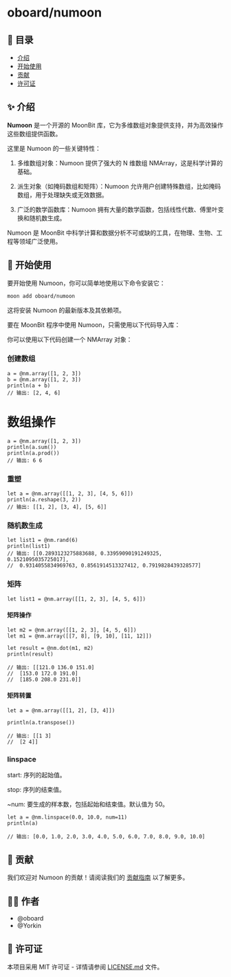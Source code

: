 # oboard/numoon

## 📖 目录

- [介绍](#-介绍)
- [开始使用](#-开始使用)
- [贡献](#-贡献)
- [许可证](#-许可证)

## ✨ 介绍

**Numoon** 是一个开源的 MoonBit 库，它为多维数组对象提供支持，并为高效操作这些数组提供函数。

这里是 Numoon 的一些关键特性：

1. 多维数组对象：Numoon 提供了强大的 N 维数组 NMArray，这是科学计算的基础。

2. 派生对象（如掩码数组和矩阵）：Numoon 允许用户创建特殊数组，比如掩码数组，用于处理缺失或无效数据。

3. 广泛的数学函数库：Numoon 拥有大量的数学函数，包括线性代数、傅里叶变换和随机数生成。
   <!--
   4. 向量化操作：Numoon 的数组操作是向量化的，这意味着你可以在不使用显式循环的情况下对数组执行操作。

   5. 支持多种数据类型：Numoon 支持广泛的数据类型，包括整数、浮点数、复数等。

   6. 操作广播：Numoon 提供了一个强大的机制，允许不同大小的数组之间进行算术操作。

   7. 内存效率：Numoon 数组比原生 MoonBit 数据结构更有效地存储数据。

   8. 工具集成：Numoon 是许多其他科学计算库的基础，如 SciMoon、Moondas 和 MoonPlotlib。
   -->

Numoon 是 MoonBit 中科学计算和数据分析不可或缺的工具，在物理、生物、工程等领域广泛使用。

## 🚀 开始使用

要开始使用 Numoon，你可以简单地使用以下命令安装它：

```bash
moon add oboard/numoon
```

这将安装 Numoon 的最新版本及其依赖项。

要在 MoonBit 程序中使用 Numoon，只需使用以下代码导入库：

你可以使用以下代码创建一个 NMArray 对象：

### 创建数组

```moonbit
a = @nm.array([1, 2, 3])
b = @nm.array([1, 2, 3])
println(a + b)
// 输出: [2, 4, 6]
```

# 数组操作

```moonbit
a = @nm.array([1, 2, 3])
println(a.sum())
println(a.prod())
// 输出: 6 6
```

### 重塑

```moonbit
let a = @nm.array([[1, 2, 3], [4, 5, 6]])
println(a.reshape(3, 2))
// 输出: [[1, 2], [3, 4], [5, 6]]
```

### 随机数生成

```moonbit
let list1 = @nm.rand(6)
println(list1)
// 输出: [[0.2893123275883688, 0.33959090191249325, 0.1521095035725017],
//  0.9314055834969763, 0.8561914513327412, 0.7919828439328577]
```

### 矩阵

```moonbit
let list1 = @nm.array([[1, 2, 3], [4, 5, 6]])
```

#### 矩阵操作

```moonbit
let m2 = @nm.array([[1, 2, 3], [4, 5, 6]])
let m1 = @nm.array([[7, 8], [9, 10], [11, 12]])

let result = @nm.dot(m1, m2)
println(result)

// 输出: [[121.0 136.0 151.0]
//  [153.0 172.0 191.0]
//  [185.0 208.0 231.0]]
```

#### 矩阵转置

```moonbit
let a = @nm.array([[1, 2], [3, 4]])

println(a.transpose())

// 输出: [[1 3]
//  [2 4]]
```

### linspace

start: 序列的起始值。

stop: 序列的结束值。

~num: 要生成的样本数，包括起始和结束值。默认值为 50。

```moonbit
let a = @nm.linspace(0.0, 10.0, num=11)
println(a)

// 输出: [0.0, 1.0, 2.0, 3.0, 4.0, 5.0, 6.0, 7.0, 8.0, 9.0, 10.0]
```

## 🤝 贡献

我们欢迎对 Numoon 的贡献！请阅读我们的 [贡献指南](CONTRIBUTING.md) 以了解更多。

## 👨‍💻 作者

- @oboard
- @Yorkin

## 📝 许可证

本项目采用 MIT 许可证 - 详情请参阅 [LICENSE.md](LICENSE.md) 文件。
